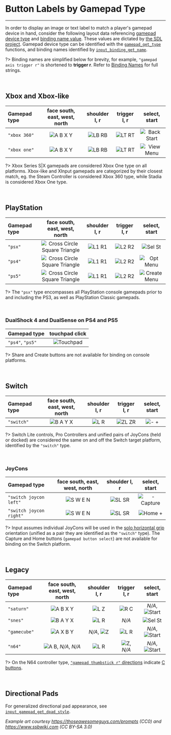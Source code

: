 # Button Labels by Gamepad Type

---

In order to display an image or text label to match a player's gamepad device in hand, consider the following layout data 
referencing [gamepad device type](Functions-(Gamepad)#input_gamepad_get_typegamepadindex) and [binding name value](Binding-Names#gamepad).
These values are dictated by [the SDL project](https://github.com/gabomdq/SDL_GameControllerDB#mapping-guide). 
Gamepad device type can be identified with the [`gamepad_get_type`](Functions-(Players)#input_player_gamepad_get_typeplayerindex) functions, 
and binding names identified by [`input_binding_get_name`](Functions-(Bindings)#input_binding_get_namebinding).

?> Binding names are simplified below for brevity, for example, `"gamepad axis trigger r"` is shortened to **trigger r**. Refer to [Binding Names](Binding-Names#gamepad) for full strings.

&nbsp;

## Xbox and Xbox-like

| Gamepad type  | face south, east, west, north |  shoulder l, r    |  trigger l, r      |  select, start         |
|:--------------|:-----------------------------:|:-----------------:|:------------------:|:----------------------:|
|  `"xbox 360"` | ![A B X Y][xb_face]           | ![LB RB][xb_shld] | ![LT RT][xb_trggr] | ![Back Start][xb_meta] |
|  `"xbox one"` | ![A B X Y][xb_face]           | ![LB RB][xb_shld] | ![LT RT][xb_trggr] | ![View Menu][xo_meta]  |

?> Xbox Series S|X gamepads are considered Xbox One type on all platforms. Xbox-like and XInput gamepads are categorized by their closest match, eg. the Steam Controller is considered Xbox 360 type, while Stadia is considered Xbox One type.

&nbsp;

## PlayStation

| Gamepad type | face south, east, west, north             |  shoulder l, r    |  trigger l, r      |  select, start           |
|:-------------|:-----------------------------------------:|:-----------------:|:------------------:|:------------------------:|
|  `"psx"`     | ![Cross Circle Square Triangle][ps_face]  | ![L1 R1][ps_shld] | ![L2 R2][ps_trggr] | ![Sel St][ps3_meta]      |
|  `"ps4"`     | ![Cross Circle Square Triangle][ps_face]  | ![L1 R1][ps_shld] | ![L2 R2][ps_trggr] | ![Opt Menu][ps4_meta]    |
|  `"ps5"`     | ![Cross Circle Square Triangle][ps_face]  | ![L1 R1][ps_shld] | ![L2 R2][ps_trggr] | ![Create Menu][ps5_meta] |

?> The `"psx"` type encompasses all PlayStation console gamepads prior to and including the PS3, as well as PlayStation Classic gamepads.

&nbsp;

### DualShock 4 and DualSense on PS4 and PS5

| Gamepad type      |  touchpad click          |
|:------------------|:------------------------:|
|  `"ps4"`, `"ps5"` | ![Touchpad][ps_touchpad] |

?> Share and Create buttons are not available for binding on console platforms.

&nbsp;

## Switch

| Gamepad type | face south, east, west, north |  shoulder l, r       |  trigger l, r       |  select, start           |
|:-------------|:-----------------------------:|:--------------------:|:-------------------:|:------------------------:|
| `"switch"`   | ![B A Y X][nin_face]          | ![L R][nin_shld]     | ![ZL ZR][nin_trggr] | ![- +][nin_meta]         |

?> Switch Lite controls, Pro Controllers and unified pairs of JoyCons (held or docked) are considered the same on and off the Switch target platform, identified by the `"switch"` type.

&nbsp;

### JoyCons

| Gamepad type            | face south, east, west, north |  shoulder l, r    |  select, start         |
|:------------------------|:-----------------------------:|:-----------------:|:----------------------:|
| `"switch joycon left"`  | ![S W E N][jc_face]           | ![SL SR][jc_shld] | ![- Capture][jcl_meta] |
| `"switch joycon right"` | ![S W E N][jc_face]           | ![SL SR][jc_shld] | ![Home +][jcr_meta]    |

?> Input assumes individual JoyCons will be used in the [solo horizontal grip](https://en-americas-support.nintendo.com/app/answers/detail/a_id/22740/kw/#:~:text=Joy-Con%20with%20wrist-strap%20being%20held%20in%20a%20solo%20horizontal%20grip) orientation (unified as a pair they are identified as the `"switch"` type). The Capture and Home buttons (`gamepad button select`) are not available for binding on the Switch platform.

&nbsp;

## Legacy

| Gamepad type | face south, east, west, north |  shoulder l, r       |  trigger l, r         |  select, start             |
|:-------------|:-----------------------------:|:--------------------:|:---------------------:|:--------------------------:|
| `"saturn"`   | ![A B X Y][xb_face]           | ![L Z][sat_shld]     | ![R C][sat_trggr]     | *N/A*, ![Start][sat_start] |
| `"snes"`     | ![B A Y X][nin_face]          | ![L R][nin_shld]     | *N/A*                 | ![Sel St][sfc_meta]        |
| `"gamecube"` | ![A X B Y][gc_face]           | *N/A*, ![Z][gc_shld] | ![L R][gc_trggr]      | *N/A*, ![Start][gc_start]  |
| `"n64"`      | ![A B][n64_face], *N/A*, *N/A*| ![L R][n64_shld]     | ![Z][n64_trggr], *N/A*| *N/A*, ![Start][n64_start] |

?> On the N64 controller type, [`"gamepad thumbstick r"` directions](Binding-Names#gamepad) indicate [C buttons](https://www.ssbwiki.com/Category:Button_icons_(N64)#/media/File:ButtonIcon-N64-C.svg).

&nbsp;

## Directional Pads

For generalized directional pad appearance, see [`input_gamepad_get_dpad_style`](Functions-(Gamepad)#input_gamepad_get_dpad_stylegamepadindex).

*Example art courtesy https://thoseawesomeguys.com/prompts (CC0) and https://www.ssbwiki.com (CC BY-SA 3.0)*

[xb_face]: https://i.imgur.com/StIK9or.png
[xb_shld]: https://i.imgur.com/W3isGVt.png
[xb_trggr]: https://i.imgur.com/XtrPne2.png
[xb_meta]: https://i.imgur.com/S9lZyQe.png
[ps_face]: https://i.imgur.com/lBwBvfL.png
[ps_shld]: https://i.imgur.com/Y7OzYx5.png
[ps_trggr]: https://i.imgur.com/38ifmTB.png
[ps4_meta]: https://i.imgur.com/3u6CDEl.png
[ps5_meta]: https://i.imgur.com/7k8dZJI.png
[xo_meta]: https://i.imgur.com/YFmYk3A.png
[st_meta]: https://i.imgur.com/e1q0Phl.png
[lu_meta]: https://i.imgur.com/UEbKUhP.png
[ps3_meta]: https://i.imgur.com/MPT3cmA.png
[nin_face]: https://i.imgur.com/OZhHN2h.png
[nin_shld]: https://i.imgur.com/hMP8Esy.png
[nin_trggr]: https://i.imgur.com/Egetbv5.png
[nin_meta]: https://i.imgur.com/Y1HWmkF.png
[gc_face]: https://i.imgur.com/VGJomWe.png
[gc_shld]: https://i.imgur.com/DYg6lWQ.png
[gc_trggr]: https://i.imgur.com/GypmO6Z.png
[gc_start]: https://i.imgur.com/mvuPfLv.png
[sat_shld]: https://i.imgur.com/RMb1tVb.png
[sat_trggr]: https://i.imgur.com/gH6IdMN.png
[ap_start]: https://i.imgur.com/SqQJdSB.png
[oy_face]: https://i.imgur.com/dMBObGo.png
[oy_shld]: https://i.imgur.com/vNeFqhp.png
[oy_trggr]: https://i.imgur.com/vlUPSQg.png
[oy_start]: https://i.imgur.com/V6hnmz5.png
[jc_face]: https://i.imgur.com/zA8Dyj8.png
[jc_shld]: https://i.imgur.com/jCs47Mj.png
[jcl_meta]: https://i.imgur.com/fkWIGk7.png
[jcr_meta]: https://i.imgur.com/z0qdUic.png
[jcl_start]: https://i.imgur.com/rnz1dLO.png
[jcr_start]: https://i.imgur.com/gaVBBkz.png
[ps_touchpad]: https://i.imgur.com/b3Qai65.png
[sfc_meta]: https://i.imgur.com/RXRxJle.png
[sat_start]: https://i.imgur.com/c5u3a8i.png
[n64_face]: https://i.imgur.com/slfqguq.png
[n64_shld]: https://i.imgur.com/JwfK3ud.png
[n64_trggr]: https://i.imgur.com/eDYKUbW.png
[n64_start]: https://i.imgur.com/RQQWauR.png
